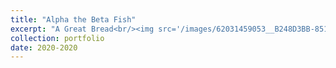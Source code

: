 ```yaml
---
title: "Alpha the Beta Fish"
excerpt: "A Great Bread<br/><img src='/images/62031459053__B248D3BB-851A-4327-809D-3CC271339F43.jpeg'>"
collection: portfolio
date: 2020-2020
---
```

